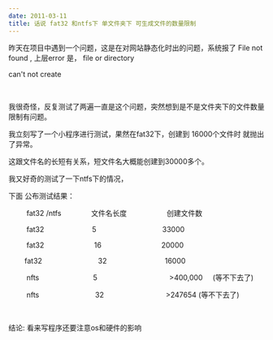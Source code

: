 ```yaml
---
date: 2011-03-11
title: 话说 fat32 和ntfs下 单文件夹下 可生成文件的数量限制
---
```



<p>昨天在项目中遇到一个问题，这是在对网站静态化时出的问题，系统报了 File not found , 上层error 是， file or directory</p> <p>can't not create</p> <p>&nbsp;</p> <p>我很奇怪，反复测试了两遍一直是这个问题，突然想到是不是文件夹下的文件数量限制有问题。</p> <p>我立刻写了一个小程序进行测试，果然在fat32下，创建到 16000个文件时 就抛出了异常。</p> <p>这跟文件名的长短有关系，短文件名大概能创建到30000多个。</p> <p>我又好奇的测试了一下ntfs下的情况，</p> <p>下面 公布测试结果：</p> <p>&nbsp;&nbsp; &nbsp; &nbsp; &nbsp; fat32 /ntfs &nbsp; &nbsp; &nbsp; &nbsp; &nbsp; &nbsp; &nbsp; 文件名长度 &nbsp; &nbsp; &nbsp; &nbsp; &nbsp; &nbsp; &nbsp; &nbsp; &nbsp; &nbsp;创建文件数</p> <p>&nbsp;&nbsp; &nbsp; &nbsp; &nbsp; fat32 &nbsp; &nbsp; &nbsp; &nbsp; &nbsp; &nbsp; &nbsp; &nbsp; &nbsp; &nbsp; &nbsp; &nbsp;5 &nbsp; &nbsp; &nbsp; &nbsp; &nbsp; &nbsp; &nbsp; &nbsp; &nbsp; &nbsp; &nbsp; &nbsp; &nbsp; &nbsp; &nbsp; &nbsp; 33000 </p> <p>&nbsp;&nbsp; &nbsp; &nbsp; &nbsp; fat32 &nbsp; &nbsp; &nbsp; &nbsp; &nbsp; &nbsp; &nbsp; &nbsp; &nbsp; &nbsp; &nbsp; &nbsp; 16 &nbsp; &nbsp; &nbsp; &nbsp; &nbsp; &nbsp; &nbsp; &nbsp; &nbsp; &nbsp; &nbsp; &nbsp; &nbsp; &nbsp; &nbsp;20000</p> <p>&nbsp;&nbsp; &nbsp; &nbsp; &nbsp;fat32 &nbsp; &nbsp; &nbsp; &nbsp; &nbsp; &nbsp; &nbsp; &nbsp; &nbsp; &nbsp; &nbsp; &nbsp; &nbsp; &nbsp;32 &nbsp; &nbsp; &nbsp; &nbsp; &nbsp; &nbsp; &nbsp; &nbsp; &nbsp; &nbsp; &nbsp; &nbsp; &nbsp; &nbsp; 16000</p> <p>&nbsp;&nbsp; &nbsp; &nbsp; &nbsp; nfts &nbsp; &nbsp; &nbsp; &nbsp; &nbsp; &nbsp; &nbsp; &nbsp; &nbsp; &nbsp; &nbsp; &nbsp; &nbsp; 5 &nbsp; &nbsp; &nbsp; &nbsp; &nbsp; &nbsp; &nbsp; &nbsp; &nbsp; &nbsp; &nbsp; &nbsp; &nbsp; &nbsp; &nbsp; &nbsp; &nbsp; &nbsp;&gt;400,000 &nbsp; &nbsp; (等不下去了)</p> <p>&nbsp;&nbsp; &nbsp; &nbsp; &nbsp; nfts &nbsp; &nbsp; &nbsp; &nbsp; &nbsp; &nbsp; &nbsp; &nbsp; &nbsp; &nbsp; &nbsp; &nbsp; &nbsp; &nbsp;32 &nbsp; &nbsp; &nbsp; &nbsp; &nbsp; &nbsp; &nbsp; &nbsp; &nbsp; &nbsp; &nbsp; &nbsp; &nbsp; &nbsp; &nbsp; &gt;247654 (等不下去了)</p> <p>&nbsp;</p> <p>结论: 看来写程序还要注意os和硬件的影响</p>